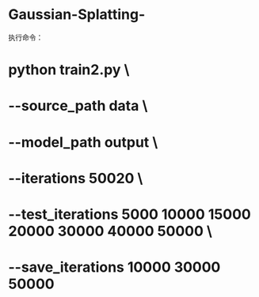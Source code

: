 # Gaussian-Splatting-
执行命令：
# python train2.py \
#  --source_path data \
#  --model_path output \
#  --iterations 50020 \
#  --test_iterations 5000 10000 15000 20000 30000 40000 50000 \
#  --save_iterations 10000 30000 50000
